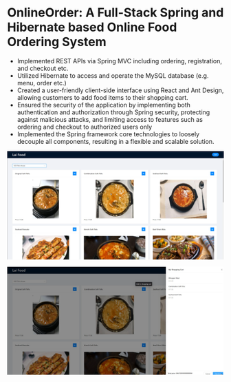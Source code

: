 # OnlineOrder: A Full-Stack Spring and Hibernate based Online Food Ordering System

* Implemented REST APIs via Spring MVC including ordering, registration, and checkout etc.
* Utilized Hibernate to access and operate the MySQL database (e.g. menu, order etc.)
* Created a user-friendly client-side interface using React and Ant Design, allowing customers to
add food items to their shopping cart.
* Ensured the security of the application by implementing both authentication and authorization
through Spring security, protecting against malicious attacks, and limiting access to features such
as ordering and checkout to authorized users only
* Implemented the Spring framework core technologies to loosely decouple all components,
resulting in a flexible and scalable solution.

![homepage](./image/homepage.png)

![cart](./image/cart.png)
